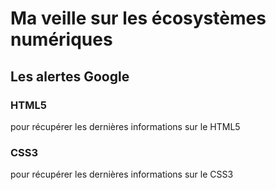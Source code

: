 # Ma veille sur les écosystèmes numériques
## Les alertes Google
### HTML5
pour récupérer les dernières informations sur le HTML5
### CSS3
pour récupérer les dernières informations sur le CSS3
